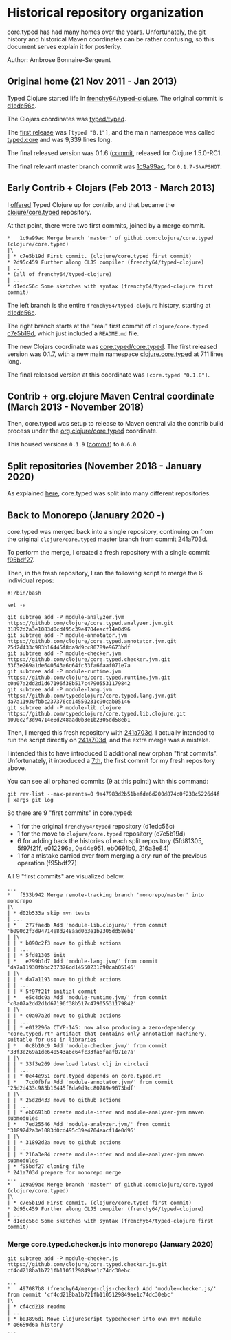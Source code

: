 # Historical repository organization

core.typed has had many homes over the years. Unfortunately, the
git history and historical Maven coordinates can be rather confusing,
so this document serves explain it for posterity.

Author: Ambrose Bonnaire-Sergeant

## Original home (21 Nov 2011 - Jan 2013)

Typed Clojure started life in [frenchy64/typed-clojure](https://github.com/frenchy64/typed-clojure).
The original commit is [d1edc56c](https://github.com/frenchy64/typed-clojure/commit/d1edc56cc5b8ed6c2e380bff2d7c28d43968bf1b).

The Clojars coordinates was [typed/typed](https://clojars.org/typed).

The [first release](https://clojars.org/typed/versions/0.1) was `[typed "0.1"]`, and the
main namespace was called [typed.core](https://github.com/frenchy64/typed-clojure/blob/829f1d80e598e21be5cdb809d8f741c525b5332e/src/typed/core.clj)
and was 9,339 lines long.

The final released version was 0.1.6 ([commit](https://github.com/frenchy64/typed-clojure/commit/4351318ffc1ab0c2b91550c5c165db27fbdcb474),
released for Clojure 1.5.0-RC1.

The final relevant master branch commit was [1c9a99ac](https://github.com/frenchy64/typed-clojure/commit/1c9a99ac7387545caed545bdcfa4c183c31fdbe8),
for `0.1.7-SNAPSHOT`.

## Early Contrib + Clojars (Feb 2013 - March 2013)

I [offered](https://groups.google.com/d/msg/clojure-dev/ryYzI1Bj0p0/YNEvFxx4ESIJ) Typed Clojure up for contrib,
and that became the [clojure/core.typed](https://github.com/clojure/core.typed) repository.

At that point, there were two first commits, joined by a merge commit.

```
*   1c9a99ac Merge branch 'master' of github.com:clojure/core.typed (clojure/core.typed)
|\  
| * c7e5b19d First commit. (clojure/core.typed first commit)
* 2d95c459 Further along CLJS compiler (frenchy64/typed-clojure)
| ...
* (all of frenchy64/typed-clojure)
| ...
* d1edc56c Some sketches with syntax (frenchy64/typed-clojure first commit)
```

The left branch is the entire `frenchy64/typed-clojure` history, starting at
[d1edc56c](https://github.com/clojure/core.typed/commit/d1edc56c).

The right branch starts at the "real" first commit of `clojure/core.typed`
[c7e5b19d](https://github.com/clojure/core.typed/commit/c7e5b19d), which
just included a `README.md` file.

The new Clojars coordinate was [core.typed/core.typed](https://clojars.org/core.typed).
The first released version was 0.1.7, with a new main namespace
[clojure.core.typed](https://github.com/clojure/core.typed/blob/4da62ed2604cb6cc338e9d69476915599a2e222f/src/main/clojure/clojure/core/typed.clj)
at 711 lines long.

The final released version at this coordinate was `[core.typed "0.1.8"]`.

## Contrib + org.clojure Maven Central coordinate (March 2013 - November 2018)

Then, core.typed was setup to release to Maven central via the contrib
build process under the [org.clojure/core.typed](https://search.maven.org/artifact/org.clojure/core.typed)
coordinate.

This housed versions `0.1.9` ([commit](https://github.com/clojure/core.typed/commit/28669b31)) to `0.6.0`.

## Split repositories (November 2018 - January 2020)

As explained [here](https://groups.google.com/d/msg/clojure-dev/ij9Ynpzzaaw/hPpg65LYAwAJ), core.typed
was split into many different repositories.

## Back to Monorepo (January 2020 -)

core.typed was merged back into a single repository, continuing on from 
the original `clojure/core.typed` master branch from commit
[241a703d](https://github.com/clojure/core.typed/commit/241a703d).

To perform the merge, I created a fresh repository with a single
commit [f95bdf27](https://github.com/clojure/core.typed/commit/f95bdf27).

Then, in the fresh repository, I ran the following script to merge the 6 individual repos:

```
#!/bin/bash

set -e

git subtree add -P module-analyzer.jvm https://github.com/clojure/core.typed.analyzer.jvm.git 31892d2a3e1083d0cd495c39e4704eacf14e0d96
git subtree add -P module-annotator.jvm https://github.com/clojure/core.typed.annotator.jvm.git 25d2d433c983b16445f8da9d9cc80789e9673bdf
git subtree add -P module-checker.jvm https://github.com/clojure/core.typed.checker.jvm.git 33f3e269a1de640543a6c64fc33fa6faaf071e7a
git subtree add -P module-runtime.jvm https://github.com/clojure/core.typed.runtime.jvm.git c0a07a2dd2d1d67196f38b517c47905531179842
git subtree add -P module-lang.jvm https://github.com/typedclojure/core.typed.lang.jvm.git da7a11930fbbc237376cd14550231c90cab05146
git subtree add -P module-lib.clojure https://github.com/typedclojure/core.typed.lib.clojure.git b090c2f3d94714e8d248aad0b3e1b2305dd58eb1
```

Then, I merged this fresh repository with
[241a703d](https://github.com/clojure/core.typed/commit/241a703d).
I actually intended to run the script directly on
[241a703d](https://github.com/clojure/core.typed/commit/241a703d),
and the extra merge was a mistake.

I intended this to have introduced 6 additional new orphan "first commits".
Unfortunately, it 
introduced a [7th](https://github.com/clojure/core.typed/commit/f95bdf27),
the first commit for my fresh repository above.

You can see all orphaned commits (9 at this point!) with this command:

```
git rev-list --max-parents=0 9a47983d2b51befde6d200d874c0f238c5226d4f | xargs git log
```

So there are 9 "first commits" in core.typed:
- 1 for the original `frenchy64/typed` repository (d1edc56c)
- 1 for the move to `clojure/core.typed` repository (c7e5b19d)
- 6 for adding back the histories of each split repository (5fd81305, 5f97f21f, e012296a, 0e44e951, eb0691b0, 216a3e84)
- 1 for a mistake carried over from merging a dry-run of the previous operation (f95bdf27)

All 9 "first commits" are visualized below.

```
...
*   f533b942 Merge remote-tracking branch 'monorepo/master' into monorepo
|\  
| * d02b533a skip mvn tests
| ...
| *   277faedb Add 'module-lib.clojure/' from commit 'b090c2f3d94714e8d248aad0b3e1b2305dd58eb1'
| |\  
| | * b090c2f3 move to github actions
| | ...
| | * 5fd81305 init
| *   e299b1d7 Add 'module-lang.jvm/' from commit 'da7a11930fbbc237376cd14550231c90cab05146'
| |\  
| | * da7a1193 move to github actions
| | ...
| | * 5f97f21f initial commit
| *   e5c4dc9a Add 'module-runtime.jvm/' from commit 'c0a07a2dd2d1d67196f38b517c47905531179842'
| |\  
| | * c0a07a2d move to github actions
| | ...
| | * e012296a CTYP-145: now also producing a zero-dependency "core.typed.rt" artifact that contains only annotation machinery, suitable for use in libraries
| *   0c8b10c9 Add 'module-checker.jvm/' from commit '33f3e269a1de640543a6c64fc33fa6faaf071e7a'
| |\  
| | * 33f3e269 download latest clj in circleci
| | ...
| | * 0e44e951 core.typed depends on core.typed.rt
| *   7cd0fbfa Add 'module-annotator.jvm/' from commit '25d2d433c983b16445f8da9d9cc80789e9673bdf'
| |\  
| | * 25d2d433 move to github actions
| | ...
| | * eb0691b0 create module-infer and module-analyzer-jvm maven submodules
| *   7ed25546 Add 'module-analyzer.jvm/' from commit '31892d2a3e1083d0cd495c39e4704eacf14e0d96'
| |\  
| | * 31892d2a move to github actions
| | ...
| | * 216a3e84 create module-infer and module-analyzer-jvm maven submodules
| * f95bdf27 cloning file
* 241a703d prepare for monorepo merge
...
*   1c9a99ac Merge branch 'master' of github.com:clojure/core.typed (clojure/core.typed)
|\  
| * c7e5b19d First commit. (clojure/core.typed first commit)
* 2d95c459 Further along CLJS compiler (frenchy64/typed-clojure)
| ...
* d1edc56c Some sketches with syntax (frenchy64/typed-clojure first commit)
```

### Merge core.typed.checker.js into monorepo (January 2020)

```
git subtree add -P module-checker.js https://github.com/clojure/core.typed.checker.js.git cf4cd218ba1b721fb1105129849ae1c74dc30ebc
```

```
...
*   497087b8 (frenchy64/merge-cljs-checker) Add 'module-checker.js/' from commit 'cf4cd218ba1b721fb1105129849ae1c74dc30ebc'
|\
| * cf4cd218 readme
| ...
| * b03896d1 Move Clojurescript typechecker into own mvn module
* e6659d6a history
...
```
